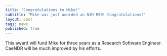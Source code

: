 ```yaml
---
title: "Congratulations to Mike!"
subtitle: "Mike was just awarded an NIH R50! Congratulations!"
layout: post
tags: news
published: true
---
```

This award will fund Mike for three years as a Research Software Engineer. CaeNDR will be much improved by his efforts. 
